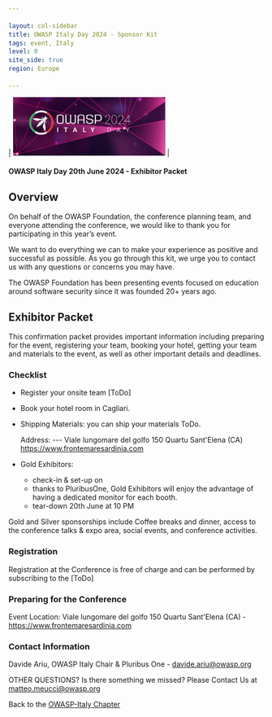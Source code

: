 ```yaml
---

layout: col-sidebar
title: OWASP Italy Day 2024 - Sponsor Kit
tags: event, Italy
level: 0
site_side: true
region: Europe

---
```


| <img src="https://github.com/OWASP/www-chapter-italy/blob/master/assets/images/Logo%20Conf%202024.jpg" width=300/> |



#### OWASP Italy Day 20th June 2024 - Exhibitor Packet 

## Overview 
On behalf of the OWASP Foundation, the conference planning team, and everyone attending the conference, we would like to thank you for participating in this year’s event.

We want to do everything we can to make your experience as positive and successful as possible. As you go through this kit, we urge you to contact us with any questions or concerns you may have.

The OWASP Foundation has been presenting events focused on education around software security since it was founded 20+ years ago.


## Exhibitor Packet 
This confirmation packet provides important information including preparing for the event, registering your team, booking your hotel, getting your team and materials to the event, as well as other important details and deadlines.

### Checklist

- Register your onsite team [ToDo]
- Book your hotel room in Cagliari.

- Shipping Materials: you can ship your materials ToDo.

  Address: ---
  Viale lungomare del golfo 150 Quartu Sant'Elena (CA) https://www.frontemaresardinia.com
  
- Gold Exhibitors:
  - check-in & set-up on 
  - thanks to PluribusOne, Gold Exhibitors will enjoy the advantage of having a dedicated monitor for each booth.
  - tear-down 20th June at 10 PM


Gold and Silver sponsorships include Coffee breaks and dinner, access to the conference talks & expo area, social events, and conference activities.

### Registration

Registration at the Conference is free of charge and can be performed by subscribing to the [ToDo]

### Preparing for the Conference
Event Location: Viale lungomare del golfo 150 Quartu Sant'Elena (CA) - https://www.frontemaresardinia.com

### Contact Information

Davide Ariu, OWASP Italy Chair & Pluribus One - davide.ariu@owasp.org

OTHER QUESTIONS?
Is there something we missed? Please Contact Us at matteo.meucci@owasp.org


Back to the [OWASP-Italy Chapter](https://owasp.org/www-chapter-italy)
